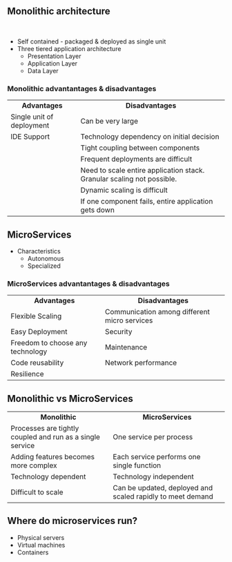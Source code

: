 ## Monolithic architecture
<br>

* Self contained - packaged & deployed as single unit
* Three tiered application architecture
  * Presentation Layer
  * Application Layer
  * Data Layer
  
 ### Monolithic advantantages & disadvantages
 <table>
  <tr><td align="center"><b>Advantages</b> </td><td align="center"><b>Disadvantages</b> </td></tr>
  <tr><td>Single unit of deployment</td><td>Can be very large</td></tr>
  <tr><td>IDE Support</td><td>Technology dependency on initial decision</td></tr>
  <tr><td></td><td>Tight coupling between components</td></tr>
  <tr><td></td><td>Frequent deployments are difficult</td></tr>
  <tr><td></td><td>Need to scale entire application stack. Granular scaling not possible.</td></tr>
  <tr><td></td><td>Dynamic scaling is difficult</td></tr>
 <tr><td></td><td>If one component fails, entire application gets down</td></tr>
 </table>
 
 ## MicroServices

* Characteristics
  * Autonomous
  * Specialized

 ### MicroServices advantantages & disadvantages
 <table>
  <tr><td align="center"><b>Advantages</b> </td><td align="center"><b>Disadvantages</b> </td></tr>
  <tr><td>Flexible Scaling</td><td>Communication among different micro services</td></tr>
  <tr><td>Easy Deployment</td><td>Security</td></tr>
  <tr><td>Freedom to choose any technology</td><td>Maintenance</td></tr>
  <tr><td>Code reusability</td><td>Network performance</td></tr>
  <tr><td>Resilience</td><td></td></tr>  
 </table>


## Monolithic vs MicroServices
 <table>
  <tr><td align="center"><b>Monolithic</b> </td><td align="center"><b>MicroServices</b> </td></tr>
  <tr><td>Processes are tightly coupled and run as a single service</td><td>One service per process</td></tr>
  <tr><td>Adding features becomes more complex</td><td>Each service performs one single function</td></tr>
  <tr><td>Technology dependent</td><td>Technology independent</td></tr>
  <tr><td>Difficult to scale</td><td>Can be updated, deployed and scaled rapidly to meet demand</td></tr>
 </table>
 
## Where do microservices run?
  * Physical servers
  * Virtual machines
  * Containers


